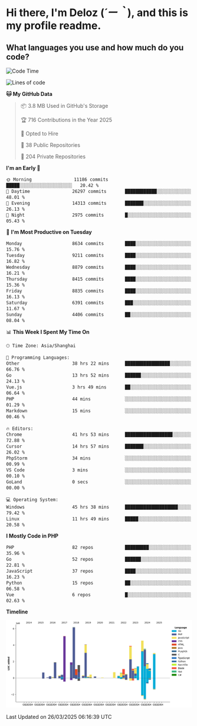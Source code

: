 # **Hi there, I'm Deloz (*´ー｀*), and this is my profile readme.**

## **What languages you use and how much do you code?**

<!--START_SECTION:waka-->
![Code Time](http://img.shields.io/badge/Code%20Time-5%2C993%20hrs%202%20mins-blue)

![Lines of code](https://img.shields.io/badge/From%20Hello%20World%20I%27ve%20Written-49.2%20million%20lines%20of%20code-blue)

**🐱 My GitHub Data** 

> 📦 3.8 MB Used in GitHub's Storage 
 > 
> 🏆 716 Contributions in the Year 2025
 > 
> 💼 Opted to Hire
 > 
> 📜 38 Public Repositories 
 > 
> 🔑 204 Private Repositories 
 > 
**I'm an Early 🐤** 

```text
🌞 Morning                11186 commits       █████░░░░░░░░░░░░░░░░░░░░   20.42 % 
🌆 Daytime                26297 commits       ████████████░░░░░░░░░░░░░   48.01 % 
🌃 Evening                14313 commits       ███████░░░░░░░░░░░░░░░░░░   26.13 % 
🌙 Night                  2975 commits        █░░░░░░░░░░░░░░░░░░░░░░░░   05.43 % 
```
📅 **I'm Most Productive on Tuesday** 

```text
Monday                   8634 commits        ████░░░░░░░░░░░░░░░░░░░░░   15.76 % 
Tuesday                  9211 commits        ████░░░░░░░░░░░░░░░░░░░░░   16.82 % 
Wednesday                8879 commits        ████░░░░░░░░░░░░░░░░░░░░░   16.21 % 
Thursday                 8415 commits        ████░░░░░░░░░░░░░░░░░░░░░   15.36 % 
Friday                   8835 commits        ████░░░░░░░░░░░░░░░░░░░░░   16.13 % 
Saturday                 6391 commits        ███░░░░░░░░░░░░░░░░░░░░░░   11.67 % 
Sunday                   4406 commits        ██░░░░░░░░░░░░░░░░░░░░░░░   08.04 % 
```


📊 **This Week I Spent My Time On** 

```text
🕑︎ Time Zone: Asia/Shanghai

💬 Programming Languages: 
Other                    38 hrs 22 mins      █████████████████░░░░░░░░   66.76 % 
Go                       13 hrs 52 mins      ██████░░░░░░░░░░░░░░░░░░░   24.13 % 
Vue.js                   3 hrs 49 mins       ██░░░░░░░░░░░░░░░░░░░░░░░   06.64 % 
PHP                      44 mins             ░░░░░░░░░░░░░░░░░░░░░░░░░   01.29 % 
Markdown                 15 mins             ░░░░░░░░░░░░░░░░░░░░░░░░░   00.46 % 

🔥 Editors: 
Chrome                   41 hrs 53 mins      ██████████████████░░░░░░░   72.88 % 
Cursor                   14 hrs 57 mins      ███████░░░░░░░░░░░░░░░░░░   26.02 % 
PhpStorm                 34 mins             ░░░░░░░░░░░░░░░░░░░░░░░░░   00.99 % 
VS Code                  3 mins              ░░░░░░░░░░░░░░░░░░░░░░░░░   00.10 % 
GoLand                   0 secs              ░░░░░░░░░░░░░░░░░░░░░░░░░   00.00 % 

💻 Operating System: 
Windows                  45 hrs 38 mins      ████████████████████░░░░░   79.42 % 
Linux                    11 hrs 49 mins      █████░░░░░░░░░░░░░░░░░░░░   20.58 % 
```

**I Mostly Code in PHP** 

```text
PHP                      82 repos            █████████░░░░░░░░░░░░░░░░   35.96 % 
Go                       52 repos            ██████░░░░░░░░░░░░░░░░░░░   22.81 % 
JavaScript               37 repos            ████░░░░░░░░░░░░░░░░░░░░░   16.23 % 
Python                   15 repos            ██░░░░░░░░░░░░░░░░░░░░░░░   06.58 % 
Vue                      6 repos             █░░░░░░░░░░░░░░░░░░░░░░░░   02.63 % 
```



**Timeline**

![Lines of Code chart](https://raw.githubusercontent.com/deloz/deloz/main/assets/bar_graph.png)


 Last Updated on 26/03/2025 06:16:39 UTC
<!--END_SECTION:waka-->

